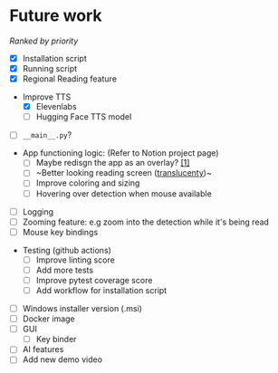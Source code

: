 # Future work
*Ranked by priority*
- [x] Installation script
- [x] Running script
- [x] Regional Reading feature
- Improve TTS
  - [x] Elevenlabs
  - [ ] Hugging Face TTS model
- [ ] `__main__.py`?
- App functioning logic:
  (Refer to Notion project page)
  - [ ] Maybe redisgn the app as an overlay? [[1]](https://www.reddit.com/r/learnpython/comments/9v6ktg/looking_to_create_a_python_overlay_on_top_of_a/)
  - [ ] ~Better looking reading screen ([translucenty](https://stackoverflow.com/questions/75029828/transparent-window-losing-focus-makes-keyboard-events-not-working))~
  - [ ] Improve coloring and sizing
  - [ ] Hovering over detection when mouse available
- [ ] Logging
- [ ] Zooming feature: e.g zoom into the detection while it's being read
- [ ] Mouse key bindings
- Testing (github actions)
  - [ ] Improve linting score
  - [ ] Add more tests
  - [ ] Improve pytest coverage score
  - [ ] Add workflow for installation script
- [ ] Windows installer version (.msi)
- [ ] Docker image
- [ ] GUI
  - [ ] Key binder
- [ ] AI features
- [ ] Add new demo video
